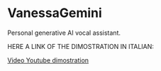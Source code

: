 # VanessaGemini
Personal generative AI vocal assistant.

HERE A LINK OF THE DIMOSTRATION IN ITALIAN:

[Video Youtube dimostration](https://www.youtube.com/watch?v=9xRNCH3ql1U&t=677s&ab_channel=FullMoneky)
